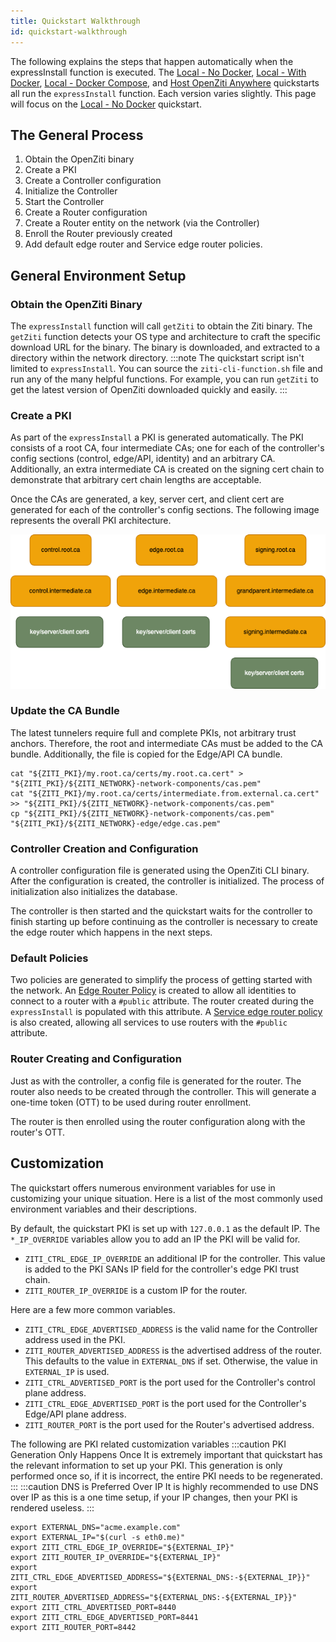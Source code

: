 ```yaml
---
title: Quickstart Walkthrough
id: quickstart-walkthrough
---
```


The following explains the steps that happen automatically when the expressInstall function is executed.
The [Local - No Docker](../local-no-docker.md), [Local - With Docker](../local-with-docker.md), 
[Local - Docker Compose](../local-docker-compose.md), and [Host OpenZiti Anywhere](../hosted.md) quickstarts all run 
the `expressInstall` function. Each version varies slightly. This page will focus on the 
[Local - No Docker](../local-no-docker.md) quickstart.

## The General Process

1. Obtain the OpenZiti binary
2. Create a PKI
3. Create a Controller configuration
4. Initialize the Controller
5. Start the Controller
6. Create a Router configuration
7. Create a Router entity on the network (via the Controller)
8. Enroll the Router previously created
9. Add default edge router and Service edge router policies.

## General Environment Setup

### Obtain the OpenZiti Binary

The `expressInstall` function will call `getZiti` to obtain the Ziti binary. The `getZiti` function detects your
OS type and architecture to craft the specific download URL for the binary. The binary is downloaded, and extracted to
a directory within the network directory.
:::note
The quickstart script isn't limited to `expressInstall`. You can source the `ziti-cli-function.sh` file and run any of
the many helpful functions. For example, you can run `getZiti` to get the latest version of OpenZiti downloaded quickly
and easily.
:::

### Create a PKI

As part of the `expressInstall` a PKI is generated automatically. The PKI consists of a root CA, four intermediate
CAs; one for each of the controller's config sections (control, edge/API, identity) and an arbitrary CA. Additionally,
an extra intermediate CA is created on the signing cert chain to demonstrate that arbitrary cert chain lengths
are acceptable.

Once the CAs are generated, a key, server cert, and client cert are generated for each of the controller's config
sections. The following image represents the overall PKI architecture.

![quickstart-pki-full.png](./quickstart-pki-full.png)

### Update the CA Bundle

The latest tunnelers require full and complete PKIs, not arbitrary trust anchors. Therefore, the root and intermediate
CAs must be added to the CA bundle. Additionally, the file is copied for the Edge/API CA bundle.

```
cat "${ZITI_PKI}/my.root.ca/certs/my.root.ca.cert" > "${ZITI_PKI}/${ZITI_NETWORK}-network-components/cas.pem"
cat "${ZITI_PKI}/my.root.ca/certs/intermediate.from.external.ca.cert" >> "${ZITI_PKI}/${ZITI_NETWORK}-network-components/cas.pem"
cp "${ZITI_PKI}/${ZITI_NETWORK}-network-components/cas.pem" "${ZITI_PKI}/${ZITI_NETWORK}-edge/edge.cas.pem"
```

### Controller Creation and Configuration

A controller configuration file is generated using the OpenZiti CLI binary. After the configuration is created, the
controller is initialized. The process of initialization also initializes the database.

The controller is then started and the quickstart waits for the controller to finish starting up before continuing as
the controller is necessary to create the edge router which happens in the next steps.

### Default Policies

Two policies are generated to simplify the process of getting started with the network.
An [Edge Router Policy](../../../core-concepts/security/authorization/policies/overview#edge-router-policies)
is created to allow all identities to connect to a router with a `#public` attribute. The router created during the
`expressInstall` is populated with this attribute.
A [Service edge router policy](../../../core-concepts/security/authorization/policies/overview#service-edge-router-policies)
is also created, allowing all services to use routers with the `#public` attribute.

### Router Creating and Configuration

Just as with the controller, a config file is generated for the router. The router also needs to be created through the
controller. This will generate a one-time token (OTT) to be used during router enrollment.

The router is then enrolled using the router configuration along with the router's OTT.

## Customization

The quickstart offers numerous environment variables for use in customizing your unique situation. Here is a list of
the most commonly used environment variables and their descriptions.

By default, the quickstart PKI is set up with `127.0.0.1` as the default IP. The `*_IP_OVERRIDE` variables allow you
to add an IP the PKI will be valid for.

- `ZITI_CTRL_EDGE_IP_OVERRIDE` an additional IP for the controller. This value is added to the PKI SANs IP
  field for
  the controller's edge PKI trust chain.
- `ZITI_ROUTER_IP_OVERRIDE` is a custom IP for the router.

Here are a few more common variables.

- `ZITI_CTRL_EDGE_ADVERTISED_ADDRESS` is the valid name for the Controller address used in the PKI.
- `ZITI_ROUTER_ADVERTISED_ADDRESS` is the advertised address of the router. This defaults to the value in
  `EXTERNAL_DNS` if set. Otherwise, the value in `EXTERNAL_IP` is used.
- `ZITI_CTRL_ADVERTISED_PORT` is the port used for the Controller's control plane address.
- `ZITI_CTRL_EDGE_ADVERTISED_PORT` is the port used for the Controller's Edge/API plane address.
- `ZITI_ROUTER_PORT` is the port used for the Router's advertised address.

The following are PKI related customization variables
:::caution PKI Generation Only Happens Once
It is extremely important that quickstart has the relevant information to set up your PKI. This generation is only
performed once so, if it is incorrect, the entire PKI needs to be regenerated.
:::
:::caution DNS is Preferred Over IP
It is highly recommended to use DNS over IP as this is a one time setup, if your IP changes, then your PKI is rendered
useless.
:::

```
export EXTERNAL_DNS="acme.example.com"
export EXTERNAL_IP="$(curl -s eth0.me)"
export ZITI_CTRL_EDGE_IP_OVERRIDE="${EXTERNAL_IP}"
export ZITI_ROUTER_IP_OVERRIDE="${EXTERNAL_IP}"
export ZITI_CTRL_EDGE_ADVERTISED_ADDRESS="${EXTERNAL_DNS:-${EXTERNAL_IP}}"
export ZITI_ROUTER_ADVERTISED_ADDRESS="${EXTERNAL_DNS:-${EXTERNAL_IP}}"
export ZITI_CTRL_ADVERTISED_PORT=8440
export ZITI_CTRL_EDGE_ADVERTISED_PORT=8441
export ZITI_ROUTER_PORT=8442
```
